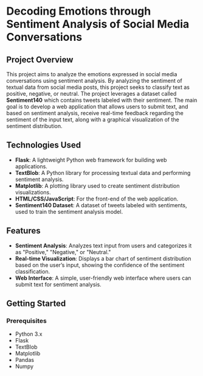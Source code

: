 # Decoding Emotions through Sentiment Analysis of Social Media Conversations

## Project Overview

This project aims to analyze the emotions expressed in social media conversations using sentiment analysis. By analyzing the sentiment of textual data from social media posts, this project seeks to classify text as positive, negative, or neutral. The project leverages a dataset called **Sentiment140** which contains tweets labeled with their sentiment. The main goal is to develop a web application that allows users to submit text, and based on sentiment analysis, receive real-time feedback regarding the sentiment of the input text, along with a graphical visualization of the sentiment distribution.

## Technologies Used

- **Flask**: A lightweight Python web framework for building web applications.
- **TextBlob**: A Python library for processing textual data and performing sentiment analysis.
- **Matplotlib**: A plotting library used to create sentiment distribution visualizations.
- **HTML/CSS/JavaScript**: For the front-end of the web application.
- **Sentiment140 Dataset**: A dataset of tweets labeled with sentiments, used to train the sentiment analysis model.

## Features

- **Sentiment Analysis**: Analyzes text input from users and categorizes it as "Positive," "Negative," or "Neutral."
- **Real-time Visualization**: Displays a bar chart of sentiment distribution based on the user’s input, showing the confidence of the sentiment classification.
- **Web Interface**: A simple, user-friendly web interface where users can submit text for sentiment analysis.

## Getting Started

### Prerequisites

- Python 3.x
- Flask
- TextBlob
- Matplotlib
- Pandas
- Numpy
